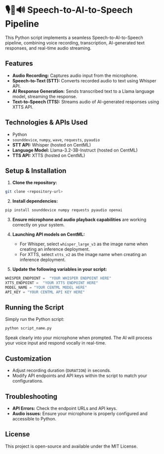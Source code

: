 # 🎙️🧠🔊 Speech-to-AI-to-Speech Pipeline

This Python script implements a seamless Speech-to-AI-to-Speech pipeline, combining voice recording, transcription, AI-generated text responses, and real-time audio streaming.

## Features
- **Audio Recording:** Captures audio input from the microphone.
- **Speech-to-Text (STT):** Converts recorded audio to text using Whisper API.
- **AI Response Generation:** Sends transcribed text to a Llama language model, streaming the response.
- **Text-to-Speech (TTS):** Streams audio of AI-generated responses using XTTS API.

## Technologies & APIs Used
- Python
- `sounddevice`, `numpy`, `wave`, `requests`, `pyaudio`
- **STT API:** Whisper (hosted on CentML)
- **Language Model:** Llama-3.2-3B-Instruct (hosted on CentML)
- **TTS API:** XTTS (hosted on CentML)

## Setup & Installation

1. **Clone the repository:**
```bash
git clone <repository-url>
```

2. **Install dependencies:**
```bash
pip install sounddevice numpy requests pyaudio openai
```

3. **Ensure microphone and audio playback capabilities** are working correctly on your system.

4. **Launching API models on CentML:**
   - For Whisper, select `whisper_large_v3` as the image name when creating an inference deployment.
   - For XTTS, select `xtts_v2` as the image name when creating an inference deployment.

5. **Update the following variables in your script:**
```python
WHISPER_ENDPOINT =  "YOUR WHISPER ENDPOINT HERE"
XTTS_ENDPOINT =  "YOUR XTTS ENDPOINT HERE"
MODEL_NAME = "YOUR CENTML MODEL HERE"
API_KEY = "YOUR CENTML API KEY HERE"
```

## Running the Script

Simply run the Python script:
```bash
python script_name.py
```

Speak clearly into your microphone when prompted. The AI will process your voice input and respond vocally in real-time.

## Customization
- Adjust recording duration (`DURATION`) in seconds.
- Modify API endpoints and API keys within the script to match your configurations.

## Troubleshooting
- **API Errors:** Check the endpoint URLs and API keys.
- **Audio issues:** Ensure your microphone is properly configured and accessible to Python.

## License
This project is open-source and available under the MIT License.
